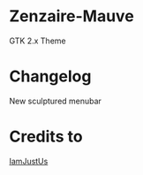 # Zenzaire-Mauve
GTK 2.x Theme

# Changelog
New sculptured menubar

# Credits to
[IamJustUs](http://gnome-look.org/usermanager/search.php?username=IamJustUs)
